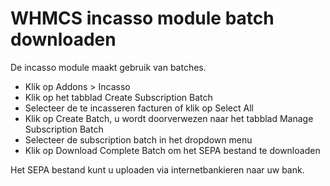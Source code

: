 # WHMCS incasso module batch downloaden

De incasso module maakt gebruik van batches.

* Klik op Addons > Incasso
* Klik op het tabblad Create Subscription Batch
* Selecteer de te incasseren facturen of klik op Select All
* Klik op Create Batch, u wordt doorverwezen naar het tabblad Manage
  Subscription Batch
* Selecteer de subscription batch in het dropdown menu
* Klik op Download Complete Batch om het SEPA bestand te downloaden

Het SEPA bestand kunt u uploaden via internetbankieren naar uw bank.

